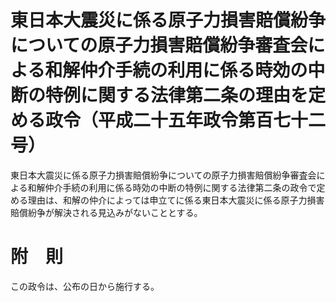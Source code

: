 # 東日本大震災に係る原子力損害賠償紛争についての原子力損害賠償紛争審査会による和解仲介手続の利用に係る時効の中断の特例に関する法律第二条の理由を定める政令（平成二十五年政令第百七十二号）
東日本大震災に係る原子力損害賠償紛争についての原子力損害賠償紛争審査会による和解仲介手続の利用に係る時効の中断の特例に関する法律第二条の政令で定める理由は、和解の仲介によっては申立てに係る東日本大震災に係る原子力損害賠償紛争が解決される見込みがないこととする。
# 附　則
この政令は、公布の日から施行する。
